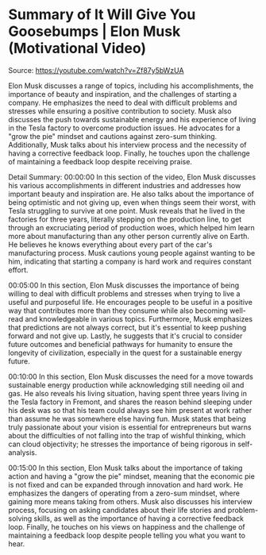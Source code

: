# Summary of It Will Give You Goosebumps | Elon Musk (Motivational Video)

Source: https://youtube.com/watch?v=Zf87y5bWzUA

Elon Musk discusses a range of topics, including his accomplishments, the importance of beauty and inspiration, and the challenges of starting a company. He emphasizes the need to deal with difficult problems and stresses while ensuring a positive contribution to society. Musk also discusses the push towards sustainable energy and his experience of living in the Tesla factory to overcome production issues. He advocates for a "grow the pie" mindset and cautions against zero-sum thinking. Additionally, Musk talks about his interview process and the necessity of having a corrective feedback loop. Finally, he touches upon the challenge of maintaining a feedback loop despite receiving praise.

Detail Summary: 
00:00:00
In this section of the video, Elon Musk discusses his various accomplishments in different industries and addresses how important beauty and inspiration are. He also talks about the importance of being optimistic and not giving up, even when things seem their worst, with Tesla struggling to survive at one point. Musk reveals that he lived in the factories for three years, literally stepping on the production line, to get through an excruciating period of production woes, which helped him learn more about manufacturing than any other person currently alive on Earth. He believes he knows everything about every part of the car's manufacturing process. Musk cautions young people against wanting to be him, indicating that starting a company is hard work and requires constant effort.

00:05:00
In this section, Elon Musk discusses the importance of being willing to deal with difficult problems and stresses when trying to live a useful and purposeful life. He encourages people to be useful in a positive way that contributes more than they consume while also becoming well-read and knowledgeable in various topics. Furthermore, Musk emphasizes that predictions are not always correct, but it's essential to keep pushing forward and not give up. Lastly, he suggests that it's crucial to consider future outcomes and beneficial pathways for humanity to ensure the longevity of civilization, especially in the quest for a sustainable energy future.

00:10:00
In this section, Elon Musk discusses the need for a move towards sustainable energy production while acknowledging still needing oil and gas. He also reveals his living situation, having spent three years living in the Tesla factory in Fremont, and shares the reason behind sleeping under his desk was so that his team could always see him present at work rather than assume he was somewhere else having fun. Musk states that being truly passionate about your vision is essential for entrepreneurs but warns about the difficulties of not falling into the trap of wishful thinking, which can cloud objectivity; he stresses the importance of being rigorous in self-analysis.

00:15:00
In this section, Elon Musk talks about the importance of taking action and having a "grow the pie" mindset, meaning that the economic pie is not fixed and can be expanded through innovation and hard work. He emphasizes the dangers of operating from a zero-sum mindset, where gaining more means taking from others. Musk also discusses his interview process, focusing on asking candidates about their life stories and problem-solving skills, as well as the importance of having a corrective feedback loop. Finally, he touches on his views on happiness and the challenge of maintaining a feedback loop despite people telling you what you want to hear.

